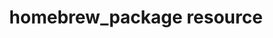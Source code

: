 ---
resource_reference: true
common_resource_functionality_multiple_packages: true
resources_common_guards: true
resources_common_notification: true
resources_common_properties: true
notes_resource_based_on_package: true
title: homebrew_package resource
resource: homebrew_package
aliases:
- "/resource_homebrew_package.html"
menu:
  infra:
    title: homebrew_package
    identifier: chef_infra/cookbook_reference/resources/homebrew_package homebrew_package
    parent: chef_infra/cookbook_reference/resources
resource_description_list:
- markdown: Use the **homebrew_package** resource to manage packages for the macOS
    platform.
- note:
    markdown: Starting with Chef Infra Client 16 the homebrew resource now accepts
      an array of packages for installing multiple packages at once.
resource_new_in: '12.0'
syntax_full_code_block: |-
  homebrew_package 'name' do
    homebrew_user      String, Integer
    options            String, Array
    package_name       String, Array
    source             String
    timeout            String, Integer
    version            String, Array
    action             Symbol # defaults to :install if not specified
  end
syntax_properties_list: 
syntax_full_properties_list:
- "`homebrew_package` is the resource."
- "`name` is the name given to the resource block."
- "`action` identifies which steps Chef Infra Client will take to bring the node into
  the desired state."
- "`homebrew_user`, `options`, `package_name`, `source`, `timeout`, and `version`
  are the properties available to this resource."
actions_list:
  :install:
    markdown: Default. Install a package. If a version is specified, install the specified
      version of the package.
  :nothing:
    shortcode: resources_common_actions_nothing.md
  :purge:
    markdown: Purge a package. This action typically removes the configuration files
      as well as the package.
  :remove:
    markdown: Remove a package.
  :upgrade:
    markdown: Install a package and/or ensure that a package is the latest version.
properties_list:
- property: homebrew_user
  ruby_type: String, Integer
  required: false
  description_list:
  - markdown: 'The name or uid of the Homebrew owner to be used by Chef Infra Client
      when executing a command.


      Chef Infra Client, by default, will attempt to execute a Homebrew

      command as the owner of `/usr/local/bin/brew`. If that executable

      does not exist, Chef Infra Client will attempt to find the user by

      executing `which brew`. If that executable cannot be found, Chef

      Infra Client will print an error message:

      `Could not find the "brew" executable in /usr/local/bin or anywhere on the path.`.

      Use the `homebrew_user` attribute to specify the Homebrew owner for

      situations where Chef Infra Client cannot automatically detect the

      correct owner.'
- property: options
  ruby_type: String, Array
  required: false
  description_list:
  - markdown: One (or more) additional command options that are passed to the command.
- property: package_name
  ruby_type: String, Array
  required: false
  description_list:
  - markdown: An optional property to set the package name if it differs from the
      resource block's name.
- property: source
  ruby_type: String
  required: false
  description_list:
  - markdown: The optional path to a package on the local file system.
- property: timeout
  ruby_type: String, Integer
  required: false
  description_list:
  - markdown: The amount of time (in seconds) to wait before timing out.
- property: version
  ruby_type: String, Array
  required: false
  description_list:
  - markdown: The version of a package to be installed or upgraded.
examples: |
  **Install a package**:

  ```ruby
  homebrew_package 'git'
  ```

  **Install multiple packages at once**:

  ```ruby
  homebrew_package %w(git fish ruby)
  ```

  **Specify the Homebrew user with a UUID**

  ```ruby
  homebrew_package 'git' do
    homebrew_user 1001
  end
  ```

  **Specify the Homebrew user with a string**:

  ```ruby
  homebrew_package 'vim' do
    homebrew_user 'user1'
  end
  ```
---